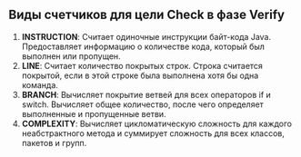 
## Виды счетчиков для цели Check в фазе Verify

1. **INSTRUCTION**: Считает одиночные инструкции байт-кода Java. Предоставляет информацию о количестве кода, который был выполнен или пропущен.
1. **LINE**: Считает количество покрытых строк. Строка считается покрытой, если в этой строке была выполнена хотя бы одна команда.
1. **BRANCH**: Вычисляет покрытие ветвей для всех операторов if и switch. Вычисляет общее количество, после чего определяет выполненные и пропущенные ветви.
1. **COMPLEXITY**: Вычисляет цикломатическую сложность для каждого неабстрактного метода и суммирует сложность для всех классов, пакетов и групп.
